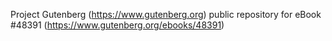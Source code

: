 Project Gutenberg (https://www.gutenberg.org) public repository for eBook #48391 (https://www.gutenberg.org/ebooks/48391)
